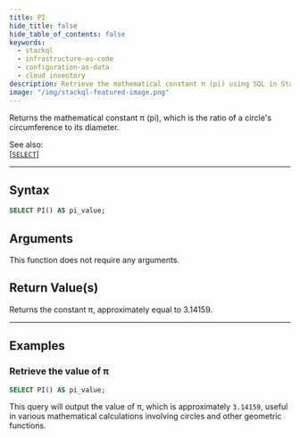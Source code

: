 ```yaml
---
title: PI
hide_title: false
hide_table_of_contents: false
keywords:
  - stackql
  - infrastructure-as-code
  - configuration-as-data
  - cloud inventory
description: Retrieve the mathematical constant π (pi) using SQL in StackQL.
image: "/img/stackql-featured-image.png"
---
```

Returns the mathematical constant π (pi), which is the ratio of a circle's circumference to its diameter.

See also:  
[[`SELECT`]](/docs/language-spec/select) 

* * * 

## Syntax

```sql
SELECT PI() AS pi_value;
```

## Arguments

This function does not require any arguments.

## Return Value(s)
Returns the constant π, approximately equal to 3.14159.

* * *

## Examples

### Retrieve the value of π

```sql
SELECT PI() AS pi_value;
```

This query will output the value of π, which is approximately `3.14159`, useful in various mathematical calculations involving circles and other geometric functions.
